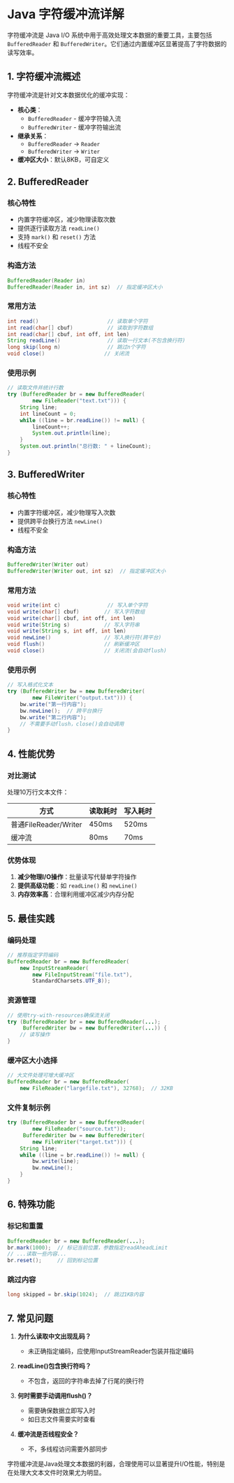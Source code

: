 # Java 字符缓冲流详解

字符缓冲流是 Java I/O 系统中用于高效处理文本数据的重要工具，主要包括 `BufferedReader` 和 `BufferedWriter`。它们通过内置缓冲区显著提高了字符数据的读写效率。

## 1. 字符缓冲流概述

字符缓冲流是针对文本数据优化的缓冲实现：

- **核心类**：
  - `BufferedReader` - 缓冲字符输入流
  - `BufferedWriter` - 缓冲字符输出流
- **继承关系**：
  - `BufferedReader` → `Reader`
  - `BufferedWriter` → `Writer`
- **缓冲区大小**：默认8KB，可自定义

## 2. BufferedReader

### 核心特性

- 内置字符缓冲区，减少物理读取次数
- 提供逐行读取方法 `readLine()`
- 支持 `mark()` 和 `reset()` 方法
- 线程不安全

### 构造方法

```java
BufferedReader(Reader in)
BufferedReader(Reader in, int sz)  // 指定缓冲区大小
```

### 常用方法

```java
int read()                      // 读取单个字符
int read(char[] cbuf)           // 读取到字符数组
int read(char[] cbuf, int off, int len)
String readLine()               // 读取一行文本(不包含换行符)
long skip(long n)               // 跳过n个字符
void close()                   // 关闭流
```

### 使用示例

```java
// 读取文件并统计行数
try (BufferedReader br = new BufferedReader(
        new FileReader("text.txt"))) {
    String line;
    int lineCount = 0;
    while ((line = br.readLine()) != null) {
        lineCount++;
        System.out.println(line);
    }
    System.out.println("总行数: " + lineCount);
}
```

## 3. BufferedWriter

### 核心特性

- 内置字符缓冲区，减少物理写入次数
- 提供跨平台换行方法 `newLine()`
- 线程不安全

### 构造方法

```java
BufferedWriter(Writer out)
BufferedWriter(Writer out, int sz)  // 指定缓冲区大小
```

### 常用方法

```java
void write(int c)               // 写入单个字符
void write(char[] cbuf)        // 写入字符数组
void write(char[] cbuf, int off, int len)
void write(String s)           // 写入字符串
void write(String s, int off, int len)
void newLine()                 // 写入换行符(跨平台)
void flush()                   // 刷新缓冲区
void close()                   // 关闭流(会自动flush)
```

### 使用示例

```java
// 写入格式化文本
try (BufferedWriter bw = new BufferedWriter(
        new FileWriter("output.txt"))) {
    bw.write("第一行内容");
    bw.newLine();  // 跨平台换行
    bw.write("第二行内容");
    // 不需要手动flush，close()会自动调用
}
```

## 4. 性能优势

### 对比测试

处理10万行文本文件：

| 方式                | 读取耗时 | 写入耗时 |
|--------------------|---------|---------|
| 普通FileReader/Writer | 450ms   | 520ms   |
| 缓冲流              | 80ms    | 70ms    |

### 优势体现

1. **减少物理I/O操作**：批量读写代替单字符操作
2. **提供高级功能**：如 `readLine()` 和 `newLine()`
3. **内存效率高**：合理利用缓冲区减少内存分配

## 5. 最佳实践

### 编码处理

```java
// 推荐指定字符编码
BufferedReader br = new BufferedReader(
    new InputStreamReader(
        new FileInputStream("file.txt"), 
        StandardCharsets.UTF_8));
```

### 资源管理

```java
// 使用try-with-resources确保流关闭
try (BufferedReader br = new BufferedReader(...);
     BufferedWriter bw = new BufferedWriter(...)) {
    // 读写操作
}
```

### 缓冲区大小选择

```java
// 大文件处理可增大缓冲区
BufferedReader br = new BufferedReader(
    new FileReader("largefile.txt"), 32768);  // 32KB
```

### 文件复制示例

```java
try (BufferedReader br = new BufferedReader(
        new FileReader("source.txt"));
     BufferedWriter bw = new BufferedWriter(
        new FileWriter("target.txt"))) {
    String line;
    while ((line = br.readLine()) != null) {
        bw.write(line);
        bw.newLine();
    }
}
```

## 6. 特殊功能

### 标记和重置

```java
BufferedReader br = new BufferedReader(...);
br.mark(1000);  // 标记当前位置，参数指定readAheadLimit
// ...读取一些内容...
br.reset();     // 回到标记位置
```

### 跳过内容

```java
long skipped = br.skip(1024);  // 跳过1KB内容
```

## 7. 常见问题

1. **为什么读取中文出现乱码？**
   - 未正确指定编码，应使用InputStreamReader包装并指定编码

2. **readLine()包含换行符吗？**
   - 不包含，返回的字符串去掉了行尾的换行符

3. **何时需要手动调用flush()？**
   - 需要确保数据立即写入时
   - 如日志文件需要实时查看

4. **缓冲流是否线程安全？**
   - 不，多线程访问需要外部同步

字符缓冲流是Java处理文本数据的利器，合理使用可以显著提升I/O性能，特别是在处理大文本文件时效果尤为明显。
